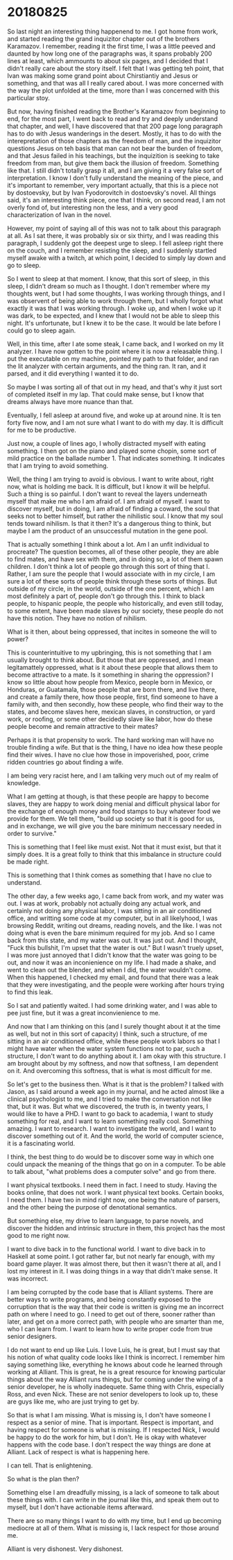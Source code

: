 # 20180825
So last night an interesting thing happenend to me. I got home from work, and
started reading the grand inquizitor chapter out of the brothers Karamazov. I
remember, reading it the first time, I was a little peeved and daunted by how
long one of the paragraphs was, it spans probably 200 lines at least, which
ammounts to about six pages, and I decided that I didn't really care about the
story itself. I felt that I was getting teh point, that Ivan was making some
grand point about Chirstiantiy and Jesus or something, and that was all I
really cared about. I was more concerned with the way the plot unfolded at the
time, more than I was concerned with this particular stoy.

But now, having finished reading the Brother's Karamazov from beginning to end,
for the most part, I went back to read and try and deeply understand that
chapter, and well, I have discovered that that 200 page long paragraph has to
do with Jesus wanderings in the desert. Mostly, it has to do with the
interepretation of those chapters as the freedom of man, and the inquizitor
questions Jesus on teh basis that man can not bear the burden of freedom, and
that Jesus failed in his teachings, but the inquizition is seeking to take
freedom from man, but give them back the illusion of freedom. Something like
that. I still didn't totally grasp it all, and I am giving it a very false sort
of interpretation. I know I don't fully understand the meaning of the piece,
and it's important to remember, very important actually, that this is a piece
not by dostoevsky, but by Ivan Fyodorovitch in dostoevsky's novel. All things
said, it's an interesting think piece, one that I think, on second read, I am
not overly fond of, but interesting non the less, and a very good
characterization of Ivan in the novel.

However, my point of saying all of this was not to talk about this paragraph at
all. As I sat there, it was probably six or six thirty, and I was reading this
paragraph, I suddenly got the deepest urge to sleep. I fell asleep right there
on the couch, and I remember resisting the sleep, and I suddenly startled
myself awake with a twitch, at which point, I decided to simply lay down and go
to sleep.

So I went to sleep at that moment. I know, that this sort of sleep, in this
sleep, I didn't dream so much as I thought. I don't remember where my thoughts
went, but I had some thoughts, I was working through things, and I was
observent of being able to work through them, but I wholly forgot what exactly
it was that I was working through. I woke up, and when I woke up it was dark,
to be expected, and I knew that I would not be able to sleep this night. It's
unfortunate, but I knew it to be the case. It would be late before I could go
to sleep again.

Well, in this time, after I ate some steak, I came back, and I worked on my lit
analyzer. I have now gotten to the point where it is now a releasable thing. I
put the executable on my machine, pointed my path to that folder, and ran the
lit analyzer with certain arguments, and the thing ran. It ran, and it parsed,
and it did everything I wanted it to do.

So maybe I was sorting all of that out in my head, and that's why it just sort
of completed itself in my lap. That could make sense, but I know that dreams
always have more nuance than that.

Eventually, I fell asleep at around five, and woke up at around nine. It is ten
forty five now, and I am not sure what I want to do with my day. It is
difficult for me to be productive.

Just now, a couple of lines ago, I wholly distracted myself with eating
something. I then got on the piano and played some chopin, some sort of mild
practice on the ballade number 1. That indicates something. It indicates that I
am trying to avoid something.

Well, the thing I am trying to avoid is obvious. I want to write about, right
now, what is holding me back. It is difficult, but I know it will be helpful.
Such a thing is so painful. I don't want to reveal the layers underneath myself
that make me who I am afraid of. I am afraid of myself. I want to discover
myself, but in doing, I am afraid of finding a coward, the soul that seeks not
to better himself, but rather the nihilistic soul. I know that my soul tends
toward nihilism. Is that it then? It's a dangerous thing to think, but maybe I
am the product of an unsuccessful mutation in the gene pool.

That is actually something I think about a lot. Am I an unfit individual to
procreate? The question becomes, all of these other people, they are able to
find mates, and have sex with them, and in doing so, a lot of them spawn
children. I don't think a lot of people go through this sort of thing that I.
Rather, I am sure the people that I would associate with in my circle, I am
sure a lot of these sorts of people think through these sorts of things. But
outside of my circle, in the world, outside of the one percent, which I am most
definitely a part of, people don't go through this. I think to black people, to
hispanic people, the people who historically, and even still today, to some
extent, have been made slaves by our society, these people do not have this
notion. They have no notion of nihilism.

What is it then, about being oppressed, that incites in someone the will to
power?

This is counterintuitive to my upbringing, this is not something that I am
usually brought to think about. But those that are oppressed, and I mean
legitamattely oppressed, what is it about these people that allows them to
become attractive to a mate. Is it something in sharing the oppression? I know
so little about how people from Mexico, people born in Mexico, or Honduras, or
Guatamala, those people that are born there, and live there, and create a
family there, how those people, first, find someone to have a family with, and
then secondly, how these people, who find their way to the states, and become
slaves here, mexican slaves, in construction, or yard work, or roofing, or some
other decidedly slave like labor, how do these people become and remain
attractive to their mates?

Perhaps it is that propensity to work. The hard working man will have no
trouble finding a wife. But that is the thing, I have no idea how these people
find their wives. I have no clue how those in impoverished, poor, crime ridden
countries go about finding a wife.

I am being very racist here, and I am talking very much out of my realm of
knowledge.

What I am getting at though, is that these people are happy to become slaves,
they are happy to work doing menial and difficult physical labor for the
exchange of enough money and food stamps to buy whatever food we provide for
them. We tell them, "build up society so that it is good for us, and in
exchange, we will give you the bare minimum neccessary needed in order to
survive."

This is something that I feel like must exist. Not that it must exist, but that
it simply does. It is a great folly to think that this imbalance in structure
could be made right.

This is something that I think comes as something that I have no clue to
understand.

The other day, a few weeks ago, I came back from work, and my water was out. I
was at work, probably not actually doing any actual work, and certainly not
doing any physical labor, I was sitting in an air conditioned office, and
writting some code at my computer, but in all likelyhood, I was browsing
Reddit, writing out dreams, reading novels, and the like. I was not doing what
is even the bare minimum required for my job. And so I came back from this
state, and my water was out. It was just out. And I thought, "Fuck this
bullshit, I'm upset that the water is out." But I wasn't truely upset, I was
more just annoyed that I didn't know that the water was going to be out, and
now it was an inconienience on my life. I had made a shake, and went to clean
out the blender, and when I did, the water wouldn't come. When this happened, I
checked my email, and found that there was a leak that they were investigating,
and the people were working after hours trying to find this leak.

So I sat and patiently waited. I had some drinking water, and I was able to pee
just fine, but it was a great inconvienience to me.

And now that I am thinking on this (and I surely thought about it at the time
as well, but not in this sort of capacity) I think, such a structure, of me
sitting in an air conditioned office, while these people work labors so that I
might have water when the water system functions not to par, such a structure,
I don't want to do anything about it. I am okay with this structure. I am
brought about by my softness, and now that softness, I am dependent on it. And
overcoming this softness, that is what is most difficult for me.

So let's get to the business then. What is it that is the problem? I talked
with Jason, as I said around a week ago in my journal, and he acted almost like
a clinical psychologist to me, and I tried to make the conversation not like
that, but it was. But what we discovered, the truth is, in twenty years, I
would like to have a PHD. I want to go back to academia, I want to study
something for real, and I want to learn something really cool. Something
amazing. I want to research. I want to investigate the world, and I want to
discover something out of it. And the world, the world of computer science,
it is a fascinating world.

I think, the best thing to do would be to discover some way in which one could
unpack the meaning of the things that go on in a computer. To be able to talk
about, "what problems does a computer solve" and go from there.

I want physical textbooks. I need them in fact. I need to study. Having the
books online, that does not work. I want physical text books. Certain books, I
need them. I have two in mind right now, one being the nature of parsers, and
the other being the purpose of denotational semantics.

But something else, my drive to learn language, to parse novels, and discover
the hidden and intrinsic structure in them, this project has the most good to
me right now.

I want to dive back in to the functional world. I want to dive back in to
Haskell at some point. I got rather far, but not nearly far enough, with my
board game player. It was almost there, but then it wasn't there at all, and I
lost my interest in it. I was doing things in a way that didn't make sense. It
was incorrect.

I am being corrupted by the code base that is Alliant systems. There are better
ways to write programs, and being constantly exposed to the corruption that is
the way that their code is written is giving me an incorrect path on where I
need to go. I need to get out of there, sooner rather than later, and get on a
more correct path, with people who are smarter than me, who I can learn from. I
want to learn how to write proper code from true senior designers.

I do not want to end up like Luis. I love Luis, he is great, but I must say
that his notion of what quality code looks like I think is incorrect. I
remember him saying something like, everything he knows about code he learned
through working at Alliant. This is great, he is a great resource for knowing
particular things about the way Alliant runs things, but for coming under the
wing of a senior developer, he is wholly inadequete. Same thing with Chris,
especially Ross, and even Nick. These are not senior developers to look up to,
these are guys like me, who are just trying to get by.

So that is what I am missing. What is missing is, I don't have someone I
respect as a senior of mine. That is important. Respect is important, and
having respect for someone is what is missing. If I respected Nick, I would be
happy to do the work for him, but I don't. He is okay with whatever happens
with the code base. I don't respect the way things are done at Alliant. Lack of
respect is what is happening here.

I can tell. That is enlightening.

So what is the plan then?

Something else I am dreadfully missing, is a lack of someone to talk about
these things with. I can write in the journal like this, and speak them out to
myself, but I don't have actionable items afterward.

There are so many things I want to do with my time, but I end up becoming
mediocre at all of them. What is missing is, I lack respect for those around
me.

Alliant is very dishonest. Very dishonest. 
